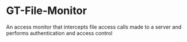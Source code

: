 GT-File-Monitor
===============

An access monitor that intercepts file access calls made to a server and performs authentication and access control